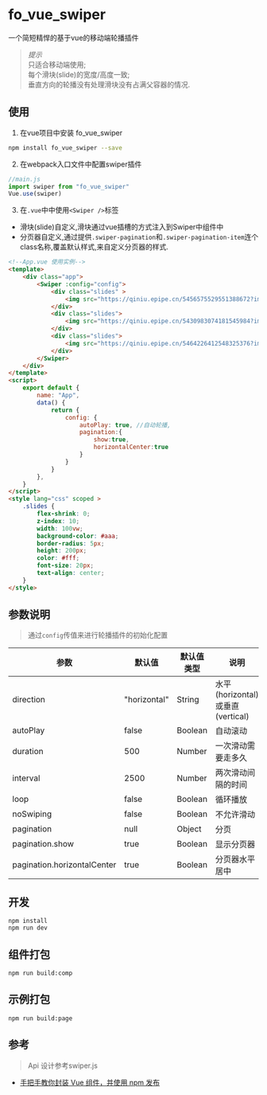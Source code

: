 # fo_vue_swiper
一个简短精悍的基于vue的移动端轮播插件 

> *提示*  
> 只适合移动端使用;  
> 每个滑块(slide)的宽度/高度一致;  
> 垂直方向的轮播没有处理滑块没有占满父容器的情况.
## 使用
1. 在vue项目中安装 fo_vue_swiper
```bash
npm install fo_vue_swiper --save
```
2. 在webpack入口文件中配置swiper插件
```javascript
//main.js
import swiper from "fo_vue_swiper"
Vue.use(swiper)
```
3. 在`.vue`中中使用`<Swiper />`标签
- 滑块(slide)自定义,滑块通过vue插槽的方式注入到Swiper中组件中
- 分页器自定义,通过提供`.swiper-pagination`和`.swiper-pagination-item`连个class名称,覆盖默认样式,来自定义分页器的样式.
```html
<!--App.vue 使用实例-->
<template>
    <div class="app">
        <Swiper :config="config">
            <div class="slides" >
                <img src="https://qiniu.epipe.cn/5456575529551388672?imageslim&imageView2/1/w/750/h/360" alt="">
            </div>
            <div class="slides">
                <img src="https://qiniu.epipe.cn/5430983074181545984?imageslim&imageView2/1/w/750/h/360" alt="">
            </div>
            <div class="slides">
                <img src="https://qiniu.epipe.cn/5464226412548325376?imageslim&imageView2/1/w/750/h/360" alt="">
            </div>
        </Swiper>
    </div>
</template>
<script>
    export default {
        name: "App",
        data() {
            return {
                config: {
                    autoPlay: true, //自动轮播,
                    pagination:{
                        show:true,
                        horizontalCenter:true
                    }
                }
            }
        },
    }
</script>
<style lang="css" scoped >
    .slides {
        flex-shrink: 0;
        z-index: 10;
        width: 100vw;
        background-color: #aaa;
        border-radius: 5px;
        height: 200px;
        color: #fff;
        font-size: 20px;
        text-align: center;
    }
</style>
```

## 参数说明
> 通过`config`传值来进行轮播插件的初始化配置

|参数|默认值|默认值类型|说明|
|---|---|---|---|
|direction| "horizontal"|String|水平(horizontal)或垂直(vertical)|
|autoPlay| false|Boolean|自动滚动|
|duration| 500|Number|一次滑动需要走多久|
|interval| 2500|Number|两次滑动间隔的时间|
|loop| false|Boolean|循环播放|
|noSwiping| false|Boolean|不允许滑动|
|pagination|null|Object| 分页|
|pagination.show|true|Boolean| 显示分页器|
|pagination.horizontalCenter|true|Boolean| 分页器水平居中|

## 开发
```
npm install
npm run dev
```
## 组件打包
```
npm run build:comp
```
## 示例打包
```
npm run build:page
```

## 参考
> Api 设计参考swiper.js
- [手把手教你封装 Vue 组件，并使用 npm 发布](https://juejin.im/post/5b45df255188251b1d474860)